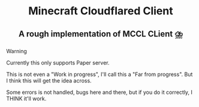 <h1 align=center>
    Minecraft Cloudflared Client
</h1>
<h2 align=center>
    A rough implementation of MCCL CLient ⛈️
</h2>

> [!WARNING]
> Currently this only supports Paper server.
> 
> This is not even a "Work in progress", I'll call this a "Far from progress". But I think this will get the idea across.
> 
> Some errors is not handled, bugs here and there, but if you do it correctly, I THINK it'll work.

##
